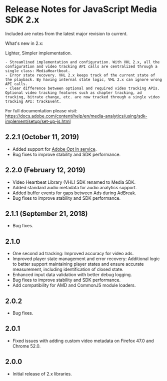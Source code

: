 # Release Notes for JavaScript Media SDK 2.x

Included are notes from the latest major revision to current.

What's new in 2.x:

Lighter, Simpler implementation.

	- Streamlined implementation and configuration. With VHL 2.x, all the configuration and video tracking API calls are centralized through a single class: MediaHeartbeat.
	- Error state recovery. VHL 2.x keeps track of the current state of the playback. By having internal state logic, VHL 2.x can ignore wrong API calls.
	- Clear difference between optional and required video tracking APIs. Optional video tracking features such as chapter tracking, ad tracking, bitrate change, etc. are now tracked through a single video tracking API: trackEvent.

For full documentation please visit:
https://docs.adobe.com/content/help/en/media-analytics/using/sdk-implement/setup/set-up-js.html

## 2.2.1 (October 11, 2019)
- Added support for [Adobe Opt In service](https://docs.adobe.com/content/help/en/id-service/using/implementation-guides/opt-in-service/getting-started.html).
- Bug fixes to improve stability and SDK performance.

## 2.2.0 (February 12, 2019)
- Video Heartbeat Library (VHL) SDK renamed to Media SDK.
- Added standard audio metadata for audio analytics support.
- Added buffer events for gaps between Ads during AdBreak.
- Bug fixes to improve stability and SDK performance.

## 2.1.1 (September 21, 2018)
- Bug fixes.

## 2.1.0
- One second ad tracking: Improved accuracy for video ads.
- Improved player state management and error recovery: Additional logic to better support maintaining player states and ensure accurate measurement, including identification of closed state.
- Enhanced input data validation with better debug logging.
- Bug fixes to improve stability and SDK performance.
- Add compatibility for AMD and CommonJS module loaders.

## 2.0.2
- Bug fixes.

## 2.0.1
- Fixed issues with adding custom video metadata on Firefox 47.0 and Chrome 52.0.

## 2.0.0
- Initial release of 2.x libraries.
